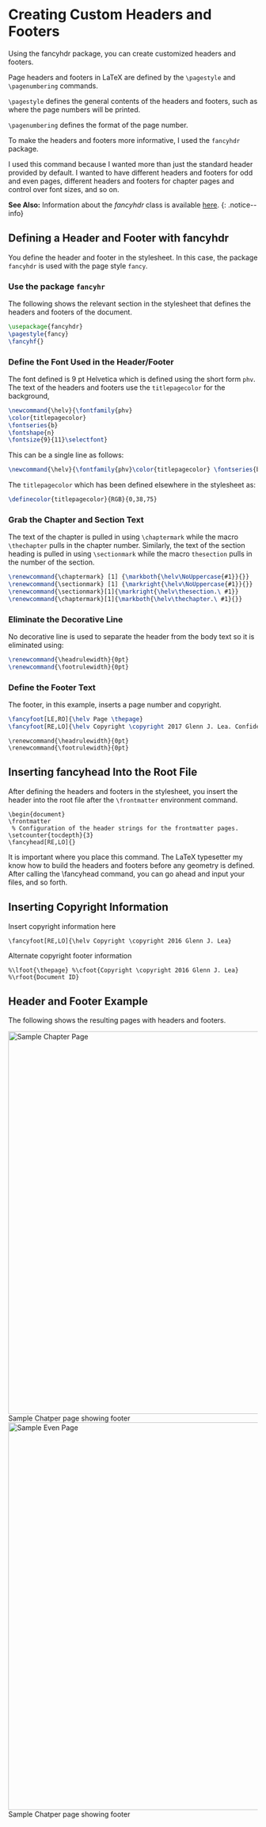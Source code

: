 # Creating Custom Headers and Footers

Using the fancyhdr package, you can create customized headers and footers.

Page headers and footers in LaTeX are defined by the `\pagestyle` and `\pagenumbering` commands.

`\pagestyle` defines the general contents of the headers and footers, such as where the page numbers will be printed.

`\pagenumbering` defines the format of the page number.  

To make the headers and footers more informative, I used the `fancyhdr` package.

I used this command because I wanted more than just the standard header provided by default. I wanted to have different headers and footers for odd and even pages, different headers and footers for chapter pages and control over font sizes, and so on.

**See Also:** Information about the _fancyhdr_ class is available <a href="http://www.ctex.org/documents/packages/layout/fancyhdr.pdf">here</a>.
{: .notice--info}

## Defining a Header and Footer with fancyhdr

You define the header and footer in the stylesheet. In this case, the package `fancyhdr` is used with the page style `fancy`.  

### Use the package `fancyhr`
The following shows the relevant section in the stylesheet that defines the headers and footers of the document.

```latex
\usepackage{fancyhdr}
\pagestyle{fancy}
\fancyhf{}
```
### Define the Font Used in the Header/Footer

The font defined is 9 pt Helvetica which is defined using the short form `phv`. The text of the headers and footers use the `titlepagecolor` for the background,

```latex
\newcommand{\helv}{\fontfamily{phv}
\color{titlepagecolor}
\fontseries{b}
\fontshape{n}
\fontsize{9}{11}\selectfont}
```

This can be a single line as follows:

```latex
\newcommand{\helv}{\fontfamily{phv}\color{titlepagecolor} \fontseries{b} \fontshape{n}\fontsize{9}{11}\selectfont}
```

The `titlepagecolor` which has been defined elsewhere in the stylesheet as:

```latex
\definecolor{titlepagecolor}{RGB}{0,38,75}
```

### Grab the Chapter and Section Text

The text of the chapter is pulled in using `\chaptermark` while the macro `\thechapter` pulls in the chapter number. Similarly, the text of the section heading is pulled in using `\sectionmark` while the macro `thesection` pulls in the number of the section.

```latex
\renewcommand{\chaptermark} [1] {\markboth{\helv\NoUppercase{#1}}{}}
\renewcommand{\sectionmark} [1] {\markright{\helv\NoUppercase{#1}}{}}
\renewcommand{\sectionmark}[1]{\markright{\helv\thesection.\ #1}}
\renewcommand{\chaptermark}[1]{\markboth{\helv\thechapter.\ #1}{}}
```

### Eliminate the Decorative Line

No decorative line is used to separate the header from the body text so it is eliminated using:

```latex
\renewcommand{\headrulewidth}{0pt}
\renewcommand{\footrulewidth}{0pt}
```

### Define the Footer Text

The footer, in this example, inserts a page number and copyright.

```latex
\fancyfoot[LE,RO]{\helv Page \thepage}
\fancyfoot[RE,LO]{\helv Copyright \copyright 2017 Glenn J. Lea. Confidential}
```











    \renewcommand{\headrulewidth}{0pt}
    \renewcommand{\footrulewidth}{0pt}

## Inserting fancyhead Into the Root File

After defining the headers and footers in the stylesheet, you insert the header into the root file after the `\frontmatter` environment command.

    \begin{document}
    \frontmatter
     % Configuration of the header strings for the frontmatter pages.
    \setcounter{tocdepth}{3}
    \fancyhead[RE,LO]{}

It is important where you place this command. The LaTeX typesetter my know how to build the headers and footers before any geometry is defined. After calling the \fancyhead command, you can go ahead and input your files, and so forth.

## Inserting Copyright Information

Insert copyright information here

    \fancyfoot[RE,LO]{\helv Copyright \copyright 2016 Glenn J. Lea}


Alternate copyright footer information

    %\lfoot{\thepage} %\cfoot{Copyright \copyright 2016 Glenn J. Lea}
    %\rfoot{Document ID}

## Header and Footer Example

The following shows the resulting pages with headers and footers.

<img src="/assets/images/latex/header-footer-pg01.jpg" alt="Sample Chapter Page" style="width:556px;height:771px;">
<figcaption>Sample Chatper page showing footer</figcaption>

<img src="/assets/images/latex/header-footer-pg02.jpg" alt="Sample Even Page" style="width:557px;height:781px;">
<figcaption>Sample Chatper page showing footer</figcaption>   
